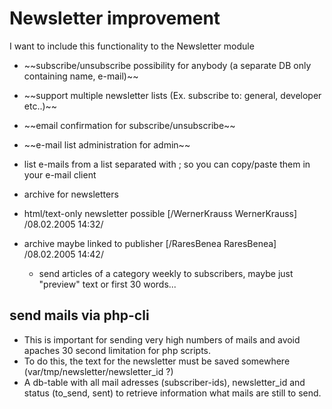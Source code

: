 <!-- Name: RFC/Modules/Newsletter -->
<!-- Version: 5 -->
<!-- Last-Modified: 2007/10/24 13:00:21 -->
<!-- Author: werner -->

# Newsletter improvement

I want to include this functionality to the Newsletter module

  * \~\~subscribe/unsubscribe possibility for anybody (a separate DB only containing name, e-mail)\~\~
  * \~\~support multiple newsletter lists (Ex. subscribe to: general, developer etc..)\~\~
  * \~\~email confirmation for subscribe/unsubscribe\~\~
  * \~\~e-mail list administration for admin\~\~
  * list e-mails from a list separated with ; so you can copy/paste them in your e-mail client

  * archive for newsletters 
  * html/text-only newsletter possible [/WernerKrauss WernerKrauss] /08.02.2005 14:32/

  * archive maybe linked to publisher [/RaresBenea RaresBenea] /08.02.2005 14:42/
	* send articles of a category weekly to subscribers, maybe just "preview" text or first 30 words...

## send mails via php-cli
  * This is important for sending very high numbers of mails and avoid apaches 30 second limitation for php scripts.
  * To do this, the text for the newsletter must be saved somewhere (var/tmp/newsletter/newsletter\_id ?)
  * A db-table with all mail adresses (subscriber-ids), newsletter\_id and status (to\_send, sent) to retrieve information what mails are still to send.